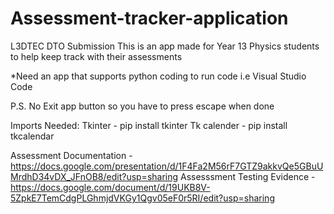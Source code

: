 # Assessment-tracker-application
L3DTEC DTO Submission
This is an app made for Year 13 Physics students to help keep track with their assessments

*Need an app that supports python coding to run code i.e Visual Studio Code

P.S. No Exit app button so you have to press escape when done 

Imports Needed:
Tkinter - pip install tkinter
Tk calender -  pip install tkcalendar

Assessment Documentation - https://docs.google.com/presentation/d/1F4Fa2M56rF7GTZ9akkvQe5GBuUMrdhD34vDX_JFnOB8/edit?usp=sharing
Assesssment Testing Evidence - https://docs.google.com/document/d/19UKB8V-5ZpkE7TemCdgPLGhmjdVKGy1Qgv05eF0r5RI/edit?usp=sharing
